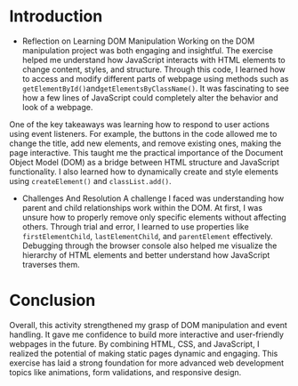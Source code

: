 # Introduction
- Reflection on Learning DOM Manipulation
Working on the DOM manipulation project was both engaging and insightful. The exercise helped me understand how JavaScript interacts with HTML elements to change content, styles, and structure. Through this code, I learned how to access and modify different parts of webpage using methods such as `getElementById()`and`getElementsByClassName()`. It was fascinating to see how a few lines of JavaScript could completely alter the behavior and look of a webpage.

One of the key takeaways was learning how to respond to user actions using event listeners. For example, the buttons in the code allowed me to change the title, add new elements, and remove existing ones, making the page interactive. This taught me the practical importance of the Document Object Model (DOM) as a bridge between HTML structure and JavaScript functionality. I also learned how to dynamically create and style elements using `createElement()` and `classList.add()`.
- Challenges And Resolution
A challenge I faced was understanding how parent and child relationships work within the DOM. At first, I was unsure how to properly remove only specific elements without affecting others. Through trial and error, I learned to use properties like `firstElementChild`, `lastElementChild`, and `parentElement` effectively. Debugging through the browser console also helped me visualize the hierarchy of HTML elements and better understand how JavaScript traverses them.

# Conclusion
Overall, this activity strengthened my grasp of DOM manipulation and event handling. It gave me confidence to build more interactive and user-friendly webpages in the future. By combining HTML, CSS, and JavaScript, I realized the potential of making static pages dynamic and engaging. This exercise has laid a strong foundation for more advanced web development topics like animations, form validations, and responsive design.

